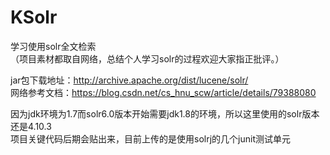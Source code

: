 # KSolr
学习使用solr全文检索  
（项目素材都取自网络，总结个人学习solr的过程欢迎大家指正批评。）

jar包下载地址：http://archive.apache.org/dist/lucene/solr/  
网络参考文档：https://blog.csdn.net/cs_hnu_scw/article/details/79388080  

因为jdk环境为1.7而solr6.0版本开始需要jdk1.8的环境，所以这里使用的solr版本还是4.10.3  
项目关键代码后期会贴出来，目前上传的是使用solrj的几个junit测试单元  
